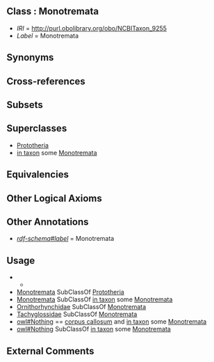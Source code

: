 
## Class : Monotremata

 * *IRI* = http://purl.obolibrary.org/obo/NCBITaxon_9255
 * *Label* = Monotremata

## Synonyms


## Cross-references


## Subsets


## Superclasses

 * [Prototheria](../../NCBITaxon/54/NCBITaxon_9254.md)
 * [in taxon](../../RO/62/RO_0002162.md) some [Monotremata](../../NCBITaxon/55/NCBITaxon_9255.md)

## Equivalencies


## Other Logical Axioms


## Other Annotations

 * *[rdf-schema#label](../../el/rdf-schema#label.md)* = Monotremata

## Usage

 * -
 * [Monotremata](../../NCBITaxon/55/NCBITaxon_9255.md) SubClassOf [Prototheria](../../NCBITaxon/54/NCBITaxon_9254.md)
 * [Monotremata](../../NCBITaxon/55/NCBITaxon_9255.md) SubClassOf [in taxon](../../RO/62/RO_0002162.md) some [Monotremata](../../NCBITaxon/55/NCBITaxon_9255.md)
 * [Ornithorhynchidae](../../NCBITaxon/56/NCBITaxon_9256.md) SubClassOf [Monotremata](../../NCBITaxon/55/NCBITaxon_9255.md)
 * [Tachyglossidae](../../NCBITaxon/59/NCBITaxon_9259.md) SubClassOf [Monotremata](../../NCBITaxon/55/NCBITaxon_9255.md)
 * [owl#Nothing](../../ng/owl#Nothing.md) == [corpus callosum](../../UBERON/36/UBERON_0002336.md) and [in taxon](../../RO/62/RO_0002162.md) some [Monotremata](../../NCBITaxon/55/NCBITaxon_9255.md)
 * [owl#Nothing](../../ng/owl#Nothing.md) SubClassOf [in taxon](../../RO/62/RO_0002162.md) some [Monotremata](../../NCBITaxon/55/NCBITaxon_9255.md)

## External Comments

